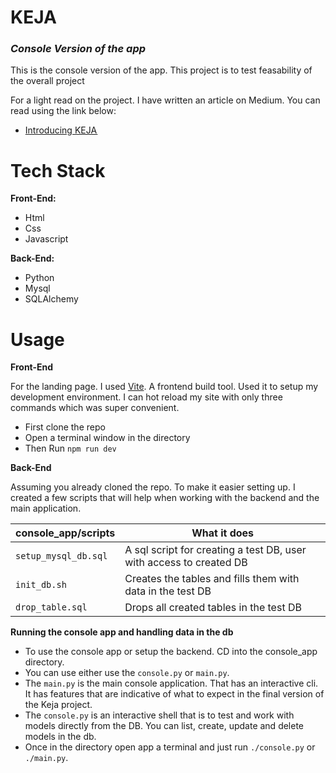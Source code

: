 # **KEJA**
<h3><i>Console Version of the app</i></h3>
<p>This is the console version of the app. This project is to test feasability of the overall project</p>

For a light read on the project. I have written an article on Medium. You can read using the link below:

- [Introducing KEJA ](https://medium.com/@tonny.mwambingu/keja-blog-post-3221c9a62daf)

# **Tech Stack**
**Front-End:**
- Html
- Css
- Javascript

**Back-End:**
- Python
- Mysql
- SQLAlchemy

# **Usage**
**Front-End**
<p>For the landing page. I used <a href="https://vitejs.dev/">Vite</a>. A frontend build tool. Used it to setup my development environment. I can hot reload my site with only three commands which was super convenient.</p>

- First clone the repo
- Open a terminal window in the directory
- Then Run `npm run dev`

**Back-End**
<p>Assuming you already cloned the repo. To make it easier setting up. I created a few scripts that will help when working with the backend and the main application.<p>

| console_app/scripts                    | What it does  |
| --------------------------------- | -------- |
| `setup_mysql_db.sql` | A sql script for creating a test DB, user with access to created DB |
| `init_db.sh`  | Creates the tables and fills them with data in the test DB |
| `drop_table.sql`   | Drops all created tables in the test DB  |

**Running the console app and handling data in the db**
- To use the console app or setup the backend. CD into the console_app directory.
- You can use either use the `console.py` or `main.py`.
- The `main.py` is the main console application. That has an interactive cli. It has features that are indicative of what to expect in the final version of the Keja project.
- The `console.py` is an interactive shell that is to test and work with models directly from the DB. You can list, create, update and delete models in the db.
- Once in the directory open app a terminal and just run `./console.py` or `./main.py`.
